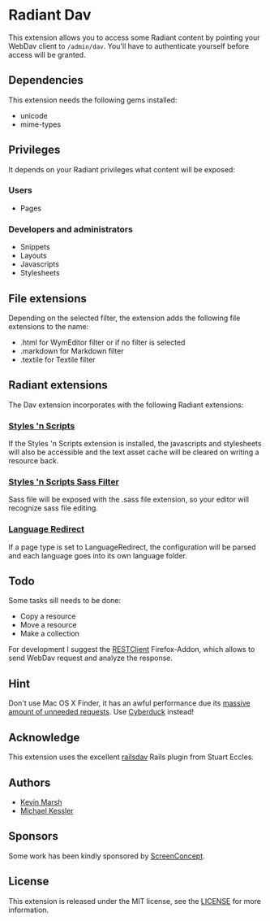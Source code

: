 Radiant Dav
===========

This extension allows you to access some Radiant content by pointing your WebDav
client to `/admin/dav`. You'll have to authenticate yourself before access will
be granted.

Dependencies
------------

This extension needs the following gems installed:

* unicode
* mime-types

Privileges
----------

It depends on your Radiant privileges what content will be exposed:

### Users

* Pages

### Developers and administrators

* Snippets
* Layouts
* Javascripts
* Stylesheets

File extensions
---------------

Depending on the selected filter, the extension adds the following file extensions
to the name:

* .html for WymEditor filter or if no filter is selected
* .markdown for Markdown filter
* .textile for Textile filter

Radiant extensions
------------------

The Dav extension incorporates with the following Radiant extensions:

### [Styles 'n Scripts](http://github.com/SwankInnovations/radiant-sns-extension/tree/master)

If the Styles 'n Scripts extension is installed, the javascripts and stylesheets 
will also be accessible and the text asset cache will be cleared on writing a resource back.

### [Styles 'n Scripts Sass Filter](http://github.com/SwankInnovations/radiant-sns-sass-filter-extension/tree/master)

Sass file will be exposed with the .sass file extension, so your editor will recognize sass file editing.

### [Language Redirect](http://github.com/intinig/radiant_language_redirect_extension/tree/master)

If a page type is set to LanguageRedirect, the configuration will be parsed and
each language goes into its own language folder.

Todo
----

Some tasks sill needs to be done:

* Copy a resource
* Move a resource
* Make a collection

For development I suggest the [RESTClient](https://addons.mozilla.org/de/firefox/addon/9780) Firefox-Addon, which allows to send WebDav request and analyze the response.

Hint
----

Don't use Mac OS X Finder, it has an awful performance due its [massive amount
of unneeded requests](http://code.google.com/p/sabredav/wiki/Finder). Use
[Cyberduck](http://cyberduck.ch/) instead!

Acknowledge
-----------

This extension uses the excellent [railsdav](http://github.com/stueccles/railsdav/tree/master)
Rails plugin from Stuart Eccles.

Authors
-------

* [Kevin Marsh](http://kevinmarsh.com)
* [Michael Kessler](http://blog.netzpiraten.ch)

Sponsors
--------

Some work has been kindly sponsored by [ScreenConcept](http://www.screenconcept.ch).

License
-------

This extension is released under the MIT license, see the [LICENSE](master/LICENSE) for more
information.